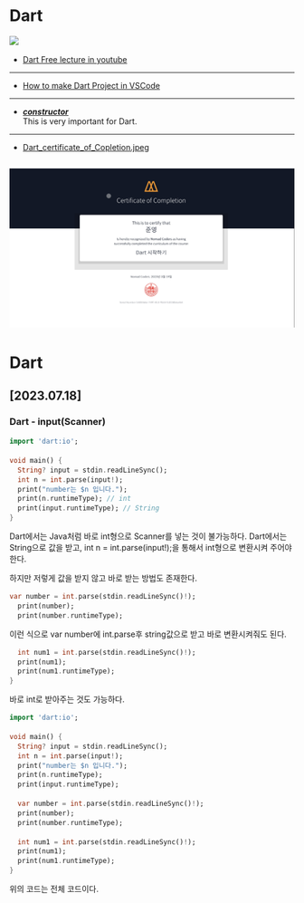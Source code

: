 # Dart

<img src="https://img.shields.io/badge/Dart-0175C2?style=flat-square&logo=Dart&logoColor=white"/>

- <a href="https://www.youtube.com/redirect?event=video_description&redir_token=QUFFLUhqbEo4X0hfNzJCMUZUUUlsN05ObFUwdEMzVmEwd3xBQ3Jtc0tudDdXOEtveFcya0RqVzROeTE1Y28wOEhkcDgtaDJVQXdKeGZ4SDBsRlB4TTc4dmY0cUo4YUQ4YlQ3M3N6LUlKZ201UzFuQlU2ZjNlMDlKMlBBZmVvLTlTdnFqMHVzQlp5Z3NFc1ZGUlZJQVhXcXRpRQ&q=https%3A%2F%2Fbit.ly%2F3WyL9xH&v=l05wkkCCe2Y">Dart Free lecture in youtube</a>

---

- <a href="https://naan.co.kr/103?category=886051">How to make Dart Project in VSCode</a>

---

- <a href="https://velog.io/@ghrud92/Dart의-Constructor">**_constructor_**</a> <br>
  This is very important for Dart.

---

- <a href="https://github.com/notenoughnowjy/Dart/blob/main/Dart_Certificate_of_Completion.jpeg">Dart_certificate_of_Copletion.jpeg</a>

## <img width=600px src="https://github.com/notenoughnowjy/Dart/blob/main/Dart_Certificate_of_Completion.jpeg?raw=true"> </img>

# Dart

## [2023.07.18]

### Dart - input(Scanner)

```dart
import 'dart:io';

void main() {
  String? input = stdin.readLineSync();
  int n = int.parse(input!);
  print("number는 $n 입니다.");
  print(n.runtimeType); // int
  print(input.runtimeType); // String
}
```

Dart에서는 Java처럼 바로 int형으로 Scanner를 넣는 것이 불가능하다. Dart에서는 String으로 값을 받고, int n = int.parse(input!);을 통해서 int형으로 변환시켜 주어야 한다.

하지만 저렇게 값을 받지 않고 바로 받는 방법도 존재한다.

```dart
var number = int.parse(stdin.readLineSync()!);
  print(number);
  print(number.runtimeType);
```

이런 식으로 var number에 int.parse후 string값으로 받고 바로 변환시켜줘도 된다.

```dart
  int num1 = int.parse(stdin.readLineSync()!);
  print(num1);
  print(num1.runtimeType);
}
```

바로 int로 받아주는 것도 가능하다.

```dart
import 'dart:io';

void main() {
  String? input = stdin.readLineSync();
  int n = int.parse(input!);
  print("number는 $n 입니다.");
  print(n.runtimeType);
  print(input.runtimeType);

  var number = int.parse(stdin.readLineSync()!);
  print(number);
  print(number.runtimeType);

  int num1 = int.parse(stdin.readLineSync()!);
  print(num1);
  print(num1.runtimeType);
}
```

위의 코드는 전체 코드이다.
